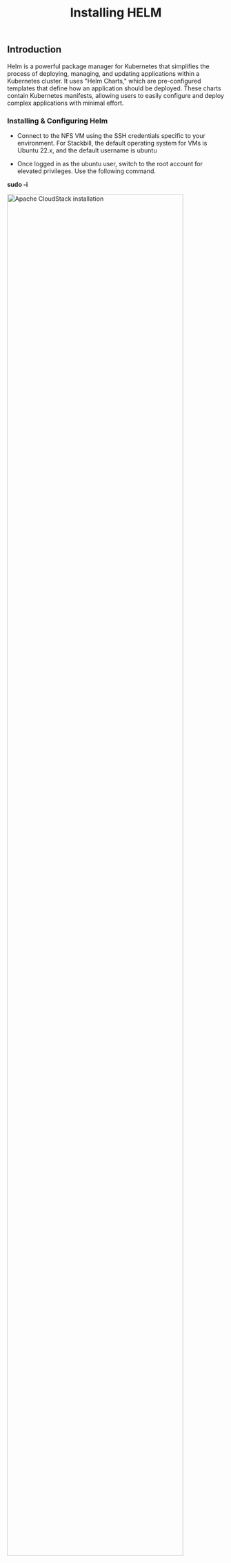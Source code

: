 ﻿---
title: Installing HELM
sidebar_label: Installing HELM
sidebar_position: 8
---

## Introduction

Helm is a powerful package manager for Kubernetes that simplifies the process of deploying, managing, and updating applications within a Kubernetes cluster. It uses "Helm Charts," which are pre-configured templates that define how an application should be deployed. These charts contain Kubernetes manifests, allowing users to easily configure and deploy complex applications with minimal effort.

### Installing & Configuring Helm

- Connect to the NFS VM using the SSH credentials specific to your environment. For Stackbill, the default operating system for VMs is Ubuntu 22.x, and the default username is ubuntu

- Once logged in as the ubuntu user, switch to the root account for elevated privileges. Use the following command.

**sudo -i**

<img alt="Apache CloudStack installation" src="/deployment/installing-stackbill-components/installing-helm/apache-cloudstack-installation-sudo.jpg" width="90%" />

- Go to the /usr/local/src directory, where all scripts will be stored as temporary location.

**cd /usr/local/src**

<img alt="Apache CloudStack installation" src="/deployment/installing-stackbill-components/installing-helm/apache-cloudstack-installation-change-directory.jpg" width="90%" />

- Use the following command to download the installation script for Helm.

**curl -fsSL -o get_helm.sh https://raw.githubusercontent.com/helm/helm/main/scripts/get-helm-3**

<img alt="Apache CloudStack installation" src="/deployment/installing-stackbill-components/installing-helm/apache-cloudstack-installation-download-script.jpg" width="90%" />

- Make the downloaded script executable

**chmod 700 get_helm.sh**

<img alt="Apache CloudStack installation" src="/deployment/installing-stackbill-components/installing-helm/apache-cloudstack-installation-change-mode.jpg" width="90%" />

- Execute the script to install Helm

**./get_helm.sh**

The script downloads and installs the latest version of Helm, making it available for Kubernetes management tasks.

<img alt="Apache CloudStack installation" src="/deployment/installing-stackbill-components/installing-helm/apache-cloudstack-installation-get-ssh.jpg" width="90%" />

- Contact the Stackbill support team for the latest deployment chart URL. This URL contains the package needed to deploy Stackbill applications.

**Syntax:** helm install sb-deployment-controller &lt;Deployment chart URL&gt;
**Example:** helm install sb-deployment-controller https://sb-deployment-controllers.s3.ap-south-1.amazonaws.com/charts/sb-deployment-controller-0.1.0.tgz

<img alt="Apache CloudStack installation" src="/deployment/installing-stackbill-components/installing-helm/apache-cloudstack-installation-deployment-controller.jpg" width="90%" />

- Once the chart is deployed successfully, access the application via the public IP of your Kubernetes load balancer. Example: Open a web browser and navigate to http://&lt;LoadBalancerIP&gt;. In the demo environment, the IP is http://154.61.173.167.
